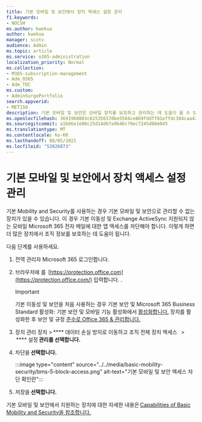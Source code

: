 ```yaml
---
title: 기본 모바일 및 보안에서 장치 액세스 설정 관리
f1.keywords:
- NOCSH
ms.author: kwekua
author: kwekua
manager: scotv
audience: Admin
ms.topic: article
ms.service: o365-administration
localization_priority: Normal
ms.collection:
- M365-subscription-management
- Adm_O365
- Adm_TOC
ms.custom:
- AdminSurgePortfolio
search.appverid:
- MET150
description: 기본 모바일 및 보안은 모바일 장치를 보호하고 관리하는 데 도움이 될 수 있습니다.
ms.openlocfilehash: 3691968803c615356570be5584ce869fddff81effdc304caa42bc1071b5f579b
ms.sourcegitcommit: a1b66e1e80c25d14d67a9b46c79ec7245d88e045
ms.translationtype: MT
ms.contentlocale: ko-KR
ms.lasthandoff: 08/05/2021
ms.locfileid: "53826873"
---
```

# <a name="manage-device-access-settings-in-basic-mobility-and-security"></a>기본 모바일 및 보안에서 장치 액세스 설정 관리

기본 Mobility and Security를 사용하는 경우 기본 모바일 및 보안으로 관리할 수 없는 장치가 있을 수 있습니다. 이 경우 기본 이동성 및 Exchange ActiveSync 지원되지 않는 모바일 Microsoft 365 전자 메일에 대한 앱 액세스를 차단해야 합니다. 이렇게 하면 더 많은 장치에서 조직 정보를 보호하는 데 도움이 됩니다.

다음 단계를 사용하세요.

1. 전역 관리자 Microsoft 365 로그인합니다.

2. 브라우저에 를  [https://protection.office.com](https://protection.office.com/) 입력합니다. .

    > [!IMPORTANT]
    > 기본 이동성 및 보안을 처음 사용하는 경우 기본 보안 및 Microsoft 365 Business Standard 활성화: 기본 보안 및 모바일 기능 활성화에서 [활성화합니다.](https://admin.microsoft.com/EAdmin/Device/IntuneInventory.aspx) 장치를 활성화한 후 보안 및 규정 [준수로 Office 365 & 관리합니다.](https://protection.office.com/)

3. 장치 관리 장치 > **** 데이터 손실 방지로 이동하고 조직 전체 장치 액세스   >  **** 설정 **관리를 선택합니다.**

4. 차단을 **선택합니다.**

    :::image type="content" source="../../media/basic-mobility-security/bms-5-block-access.png" alt-text="기본 모바일 및 보안 액세스 차단 확인란":::

5. 저장을 **선택합니다.**

기본 모바일 및 보안에서 지원하는 장치에 대한 자세한 내용은 [Capabilities of Basic Mobility and Security을 참조합니다.](capabilities.md)
